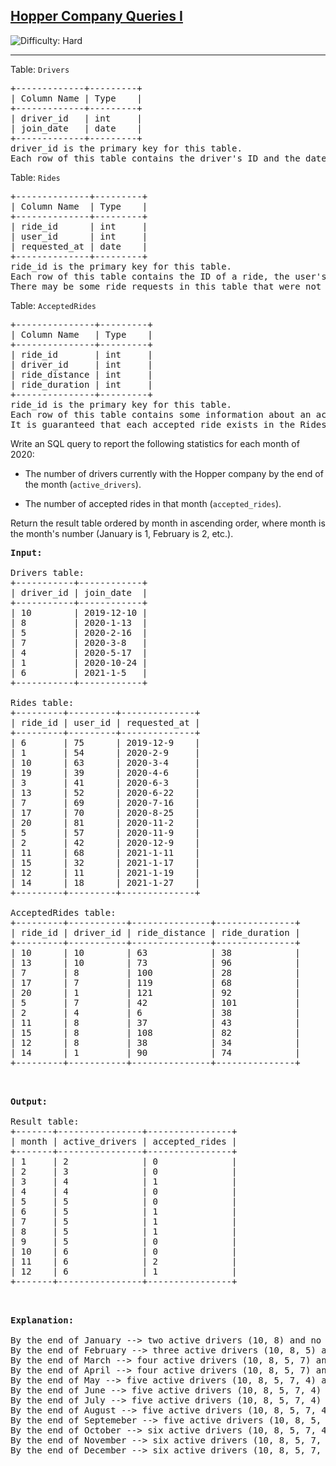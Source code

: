 <h2><a href="https://leetcode.com/problems/hopper-company-queries-i/description/">Hopper Company Queries I</a></h2> <img src='https://img.shields.io/badge/Difficulty-Hard-red' alt='Difficulty: Hard' /><hr><p>Table: <code>Drivers</code></p>

<pre>
+-------------+---------+
| Column Name | Type    |
+-------------+---------+
| driver_id   | int     |
| join_date   | date    |
+-------------+---------+
driver_id is the primary key for this table.
Each row of this table contains the driver's ID and the date they joined the Hopper company.
</pre>

<p>Table: <code>Rides</code></p>

<pre>
+--------------+---------+
| Column Name  | Type    |
+--------------+---------+
| ride_id      | int     |
| user_id      | int     |
| requested_at | date    |
+--------------+---------+
ride_id is the primary key for this table.
Each row of this table contains the ID of a ride, the user's ID that requested it, and the day they requested it.
There may be some ride requests in this table that were not accepted.
</pre>

<p>Table: <code>AcceptedRides</code></p>

<pre>
+---------------+---------+
| Column Name   | Type    |
+---------------+---------+
| ride_id       | int     |
| driver_id     | int     |
| ride_distance | int     |
| ride_duration | int     |
+---------------+---------+
ride_id is the primary key for this table.
Each row of this table contains some information about an accepted ride.
It is guaranteed that each accepted ride exists in the Rides table.
</pre>


<p>Write an SQL query to report the following statistics for each month of 2020:</p>

- The number of drivers currently with the Hopper company by the end of the month (<code>active_drivers</code>).

- The number of accepted rides in that month (<code>accepted_rides</code>).


<p>Return the result table ordered by month in ascending order, where month is the month's number (January is 1, February is 2, etc.).</p>

<pre>
<strong>Input: </strong>

Drivers table:
+-----------+------------+
| driver_id | join_date  |
+-----------+------------+
| 10        | 2019-12-10 |
| 8         | 2020-1-13  |
| 5         | 2020-2-16  |
| 7         | 2020-3-8   |
| 4         | 2020-5-17  |
| 1         | 2020-10-24 |
| 6         | 2021-1-5   |
+-----------+------------+

Rides table:
+---------+---------+--------------+
| ride_id | user_id | requested_at |
+---------+---------+--------------+
| 6       | 75      | 2019-12-9    |
| 1       | 54      | 2020-2-9     |
| 10      | 63      | 2020-3-4     |
| 19      | 39      | 2020-4-6     |
| 3       | 41      | 2020-6-3     |
| 13      | 52      | 2020-6-22    |
| 7       | 69      | 2020-7-16    |
| 17      | 70      | 2020-8-25    |
| 20      | 81      | 2020-11-2    |
| 5       | 57      | 2020-11-9    |
| 2       | 42      | 2020-12-9    |
| 11      | 68      | 2021-1-11    |
| 15      | 32      | 2021-1-17    |
| 12      | 11      | 2021-1-19    |
| 14      | 18      | 2021-1-27    |
+---------+---------+--------------+

AcceptedRides table:
+---------+-----------+---------------+---------------+
| ride_id | driver_id | ride_distance | ride_duration |
+---------+-----------+---------------+---------------+
| 10      | 10        | 63            | 38            |
| 13      | 10        | 73            | 96            |
| 7       | 8         | 100           | 28            |
| 17      | 7         | 119           | 68            |
| 20      | 1         | 121           | 92            |
| 5       | 7         | 42            | 101           |
| 2       | 4         | 6             | 38            |
| 11      | 8         | 37            | 43            |
| 15      | 8         | 108           | 82            |
| 12      | 8         | 38            | 34            |
| 14      | 1         | 90            | 74            |
+---------+-----------+---------------+---------------+

</pre>

<pre>

<strong>Output: </strong>

Result table:
+-------+----------------+----------------+
| month | active_drivers | accepted_rides |
+-------+----------------+----------------+
| 1     | 2              | 0              |
| 2     | 3              | 0              |
| 3     | 4              | 1              |
| 4     | 4              | 0              |
| 5     | 5              | 0              |
| 6     | 5              | 1              |
| 7     | 5              | 1              |
| 8     | 5              | 1              |
| 9     | 5              | 0              |
| 10    | 6              | 0              |
| 11    | 6              | 2              |
| 12    | 6              | 1              |
+-------+----------------+----------------+

</pre>

<pre>

<strong>Explanation: </strong>

By the end of January --> two active drivers (10, 8) and no accepted rides.
By the end of February --> three active drivers (10, 8, 5) and no accepted rides.
By the end of March --> four active drivers (10, 8, 5, 7) and one accepted ride (10).
By the end of April --> four active drivers (10, 8, 5, 7) and no accepted rides.
By the end of May --> five active drivers (10, 8, 5, 7, 4) and no accepted rides.
By the end of June --> five active drivers (10, 8, 5, 7, 4) and one accepted ride (13).
By the end of July --> five active drivers (10, 8, 5, 7, 4) and one accepted ride (7).
By the end of August --> five active drivers (10, 8, 5, 7, 4) and one accepted ride (17).
By the end of Septemeber --> five active drivers (10, 8, 5, 7, 4) and no accepted rides.
By the end of October --> six active drivers (10, 8, 5, 7, 4, 1) and no accepted rides.
By the end of November --> six active drivers (10, 8, 5, 7, 4, 1) and two accepted rides (20, 5).
By the end of December --> six active drivers (10, 8, 5, 7, 4, 1) and one accepted ride (2).
</pre>
